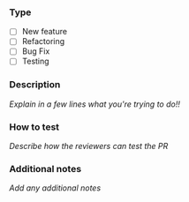 ### Type
- [ ] New feature
- [ ] Refactoring
- [ ] Bug Fix
- [ ] Testing

### Description
_Explain in a few lines what you're trying to do!!_

### How to test
_Describe how the reviewers can test the PR_

### Additional notes
_Add any additional notes_